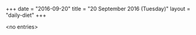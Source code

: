 +++
date = "2016-09-20"
title = "20 September 2016 (Tuesday)"
layout = "daily-diet"
+++

\<no entries\>